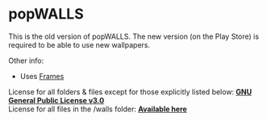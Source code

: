 # popWALLS

This is the old version of popWALLS. The new version (on the Play Store) is required to be able to use new wallpapers.

Other info:
- Uses [Frames](https://github.com/jahirfiquitiva/Frames)

License for all folders & files except for those explicitly listed below: [**GNU General Public License v3.0**](https://github.com/n3rd3x3/popWALLS/blob/main/LICENSE) <br>
License for all files in the /walls folder: [**Available here**](https://github.com/n3rd3x3/popWALLS/blob/main/walls/LICENSE)
